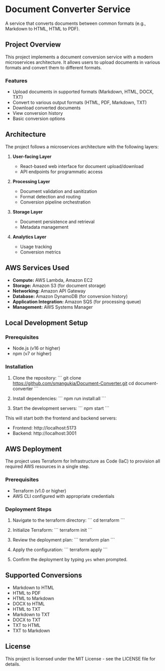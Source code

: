 # Document Converter Service

A service that converts documents between common formats (e.g., Markdown to HTML, HTML to PDF).

## Project Overview

This project implements a document conversion service with a modern microservices architecture. It allows users to upload documents in various formats and convert them to different formats.

### Features

- Upload documents in supported formats (Markdown, HTML, DOCX, TXT)
- Convert to various output formats (HTML, PDF, Markdown, TXT)
- Download converted documents
- View conversion history
- Basic conversion options

## Architecture

The project follows a microservices architecture with the following layers:

1. **User-facing Layer**
   - React-based web interface for document upload/download
   - API endpoints for programmatic access

2. **Processing Layer**
   - Document validation and sanitization
   - Format detection and routing
   - Conversion pipeline orchestration

3. **Storage Layer**
   - Document persistence and retrieval
   - Metadata management

4. **Analytics Layer**
   - Usage tracking
   - Conversion metrics

## AWS Services Used

- **Compute:** AWS Lambda, Amazon EC2
- **Storage:** Amazon S3 (for document storage)
- **Networking:** Amazon API Gateway
- **Database:** Amazon DynamoDB (for conversion history)
- **Application Integration:** Amazon SQS (for processing queue)
- **Management:** AWS Systems Manager

## Local Development Setup

### Prerequisites

- Node.js (v16 or higher)
- npm (v7 or higher)

### Installation

1. Clone the repository:
   \`\`\`
   git clone https://github.com/smangukia/Document-Converter.git
   cd document-converter
   \`\`\`

2. Install dependencies:
   \`\`\`
   npm run install:all
   \`\`\`

3. Start the development servers:
   \`\`\`
   npm start
   \`\`\`

This will start both the frontend and backend servers:
- Frontend: http://localhost:5173
- Backend: http://localhost:3001

## AWS Deployment

The project uses Terraform for Infrastructure as Code (IaC) to provision all required AWS resources in a single step.

### Prerequisites

- Terraform (v1.0 or higher)
- AWS CLI configured with appropriate credentials

### Deployment Steps

1. Navigate to the terraform directory:
   \`\`\`
   cd terraform
   \`\`\`

2. Initialize Terraform:
   \`\`\`
   terraform init
   \`\`\`

3. Review the deployment plan:
   \`\`\`
   terraform plan
   \`\`\`

4. Apply the configuration:
   \`\`\`
   terraform apply
   \`\`\`

5. Confirm the deployment by typing `yes` when prompted.

## Supported Conversions

- Markdown to HTML
- HTML to PDF
- HTML to Markdown
- DOCX to HTML
- HTML to TXT
- Markdown to TXT
- DOCX to TXT
- TXT to HTML
- TXT to Markdown

## License

This project is licensed under the MIT License - see the LICENSE file for details.
